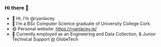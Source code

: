### Hi there 👋
- 👋 Hi, I’m @ryanlacey
- 🌱 I’m a BSc Computer Science graduate of University College Cork.
- 😄 Personal website: https://ryanlacey.ie/
- 🔭 Currently employed as an Engineering and Data Collection, & Junior Technical Support @ GlobeTech

